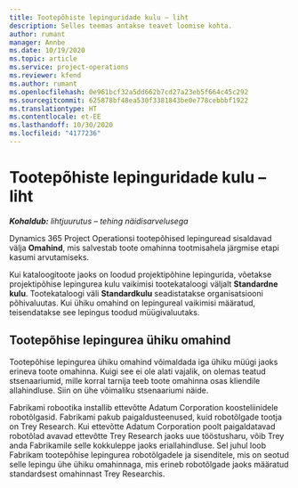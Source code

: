 ```yaml
---
title: Tootepõhiste lepinguridade kulu – liht
description: Selles teemas antakse teavet loomise kohta.
author: rumant
manager: Annbe
ms.date: 10/19/2020
ms.topic: article
ms.service: project-operations
ms.reviewer: kfend
ms.author: rumant
ms.openlocfilehash: 0e961bcf32a5dd662b7cd27a23eb5f664c45c292
ms.sourcegitcommit: 625878bf48ea530f3381843be0e778cebbbf1922
ms.translationtype: HT
ms.contentlocale: et-EE
ms.lasthandoff: 10/30/2020
ms.locfileid: "4177236"
---
```

# <a name="cost-product-based-contract-lines---lite"></a>Tootepõhiste lepinguridade kulu – liht

_**Kohaldub:** lihtjuurutus – tehing näidisarvelusega_


Dynamics 365 Project Operationsi tootepõhised lepinguread sisaldavad välja **Omahind**, mis salvestab toote omahinna tootmisahela järgmise etapi kasumi arvutamiseks.

Kui kataloogitoote jaoks on loodud projektipõhine lepingurida, võetakse projektipõhise lepingurea kulu vaikimisi tootekataloogi väljalt **Standardne kulu**. Tootekataloogi väli **Standardkulu** seadistatakse organisatsiooni põhivaluutas. Kui ühiku omahind on lepingureal vaikimisi määratud, teisendatakse see lepingus toodud müügivaluutaks.

## <a name="unit-cost-on-a-product-based-contract-line"></a>Tootepõhise lepingurea ühiku omahind

Tootepõhise lepingurea ühiku omahind võimaldada iga ühiku müügi jaoks erineva toote omahinna. Kuigi see ei ole alati vajalik, on olemas teatud stsenaariumid, mille korral tarnija teeb toote omahinna osas kliendile allahindluse. Siin on ühe võimaliku stsenaariumi näide.

Fabrikami robootika installib ettevõtte Adatum Corporation koosteliinidele robotõlgasid. Fabrikami pakub paigaldusteenused, kuid robotõlgade tootja on Trey Research. Kui ettevõtte Adatum Corporation poolt paigaldatavad robotõlad avavad ettevõtte Trey Research jaoks uue tööstusharu, võib Trey anda Fabrikamile selle kokkuleppe jaoks eriallahindluse. Sel juhul loob Fabrikam tootepõhise lepingurea robotõlgadele ja sisenditele, mis on seotud selle lepingu ühe ühiku omahinnaga, mis erineb robotõlgade jaoks määratud standardsest omahinnast Trey Researchis.
